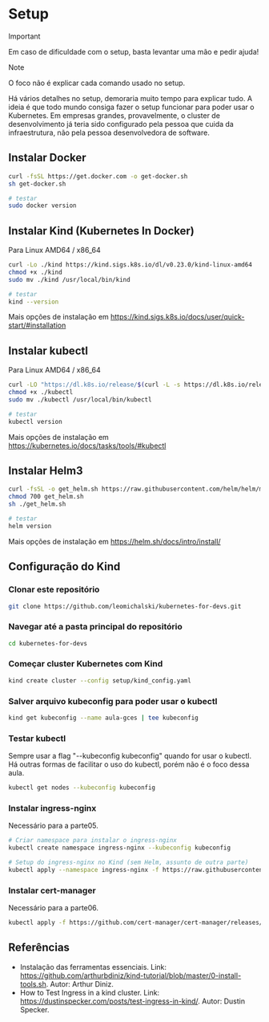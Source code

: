 # Setup

> [!IMPORTANT]  
> Em caso de dificuldade com o setup, basta levantar uma mão e pedir ajuda!

> [!NOTE]
> O foco não é explicar cada comando usado no setup.

Há vários detalhes no setup, demoraria muito tempo para explicar tudo. A ideia é que todo mundo consiga fazer o setup funcionar para poder usar o Kubernetes. Em empresas grandes, provavelmente, o cluster de desenvolvimento já teria sido configurado pela pessoa que cuida da infraestrutura, não pela pessoa desenvolvedora de software.

## Instalar Docker

```bash
curl -fsSL https://get.docker.com -o get-docker.sh
sh get-docker.sh

# testar
sudo docker version
```

## Instalar Kind (Kubernetes In Docker)

Para Linux AMD64 / x86_64

```bash
curl -Lo ./kind https://kind.sigs.k8s.io/dl/v0.23.0/kind-linux-amd64
chmod +x ./kind
sudo mv ./kind /usr/local/bin/kind

# testar
kind --version
```

Mais opções de instalação em <https://kind.sigs.k8s.io/docs/user/quick-start/#installation>

## Instalar kubectl

Para Linux AMD64 / x86_64

```bash
curl -LO "https://dl.k8s.io/release/$(curl -L -s https://dl.k8s.io/release/stable.txt)/bin/linux/amd64/kubectl"
chmod +x ./kubectl
sudo mv ./kubectl /usr/local/bin/kubectl

# testar
kubectl version
```

Mais opções de instalação em <https://kubernetes.io/docs/tasks/tools/#kubectl>

## Instalar Helm3

```bash
curl -fsSL -o get_helm.sh https://raw.githubusercontent.com/helm/helm/main/scripts/get-helm-3
chmod 700 get_helm.sh
sh ./get_helm.sh

# testar
helm version
```

Mais opções de instalação em <https://helm.sh/docs/intro/install/>

## Configuração do Kind

### Clonar este repositório

```bash
git clone https://github.com/leomichalski/kubernetes-for-devs.git
```

### Navegar até a pasta principal do repositório

```bash
cd kubernetes-for-devs
```

### Começar cluster Kubernetes com Kind

```bash
kind create cluster --config setup/kind_config.yaml
```

### Salver arquivo kubeconfig para poder usar o kubectl

```bash
kind get kubeconfig --name aula-gces | tee kubeconfig
```

### Testar kubectl

Sempre usar a flag "--kubeconfig kubeconfig" quando for usar o kubectl. Há outras formas de facilitar o uso do kubectl, porém não é o foco dessa aula.

```bash
kubectl get nodes --kubeconfig kubeconfig
```

### Instalar ingress-nginx

Necessário para a parte05.

```bash
# Criar namespace para instalar o ingress-nginx
kubectl create namespace ingress-nginx --kubeconfig kubeconfig

# Setup do ingress-nginx no Kind (sem Helm, assunto de outra parte)
kubectl apply --namespace ingress-nginx -f https://raw.githubusercontent.com/kubernetes/ingress-nginx/main/deploy/static/provider/kind/deploy.yaml --kubeconfig kubeconfig
```

### Instalar cert-manager

Necessário para a parte06.

```bash
kubectl apply -f https://github.com/cert-manager/cert-manager/releases/download/v1.15.1/cert-manager.yaml
```

## Referências

* Instalação das ferramentas essenciais. Link: <https://github.com/arthurbdiniz/kind-tutorial/blob/master/0-install-tools.sh>. Autor: Arthur Diniz.
* How to Test Ingress in a kind cluster. Link: <https://dustinspecker.com/posts/test-ingress-in-kind/>. Autor: Dustin Specker.
